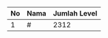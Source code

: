 | No | Nama            | Jumlah Level |
|----|-----------------|--------------|
| 1  | #    |    2312        |
